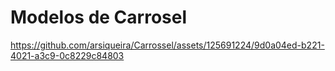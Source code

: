 # Modelos de Carrosel 




https://github.com/arsiqueira/Carrossel/assets/125691224/9d0a04ed-b221-4021-a3c9-0c8229c84803

